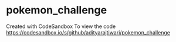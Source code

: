 # pokemon_challenge
Created with CodeSandbox
To view the code 
https://codesandbox.io/s/github/adityarajtiwari/pokemon_challenge

